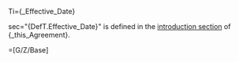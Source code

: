 Ti={_Effective_Date}

sec="{DefT.Effective_Date}" is defined in the <a href="#This.sec" class="xref">introduction section</a> of {_this_Agreement}.

=[G/Z/Base]
